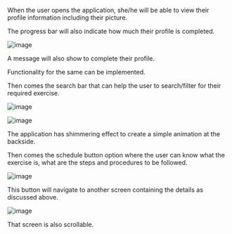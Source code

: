 When the user opens the application, she/he will be able to view their profile information including their picture.

The progress bar will also indicate how much their profile is completed.

![image](https://github.com/Happy2579/Health-and-Fitness-App/assets/81232763/1f9be94f-9f64-44aa-acf3-7e7bbfdec377)

A message will also show to complete their profile.

Functionality for the same can be implemented.

Then comes the search bar that can help the user to search/filter for their required exercise.

![image](https://github.com/Happy2579/Health-and-Fitness-App/assets/81232763/856913b0-879e-4ddb-9d7e-7662a7ed363c)

![image](https://github.com/Happy2579/Health-and-Fitness-App/assets/81232763/a1217e00-dda3-4bd3-8e76-c1c5edb38b05)

The application has shimmering effect to create a simple animation at the backside.

Then comes the schedule button option where the user can know what the exercise is, what are the steps and procedures to be followed.

![image](https://github.com/Happy2579/Health-and-Fitness-App/assets/81232763/d9f34632-d040-4d92-85be-09a52982c0ee)

This button will navigate to another screen containing the details as discussed above.

![image](https://github.com/Happy2579/Health-and-Fitness-App/assets/81232763/dac1d01d-e12c-4961-91f6-50191bc84957)

That screen is also scrollable. 
